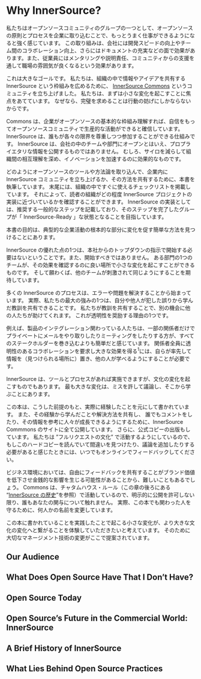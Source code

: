 <!-- 
# Why InnerSource?
-->
# Why InnerSource?

<!-- 
A group of us in the open source community feel strongly that we can make work better by introducing and adopting open source principles and processes to larger enterprises.
This includes attributes that benefit the company (faster development, better cross-team collaboration, more documentation) and an ethos that benefits the workers (mentoring processes, accountability, and a supportive community).
-->
私たちはオープンソースコミュニティのグループの一つとして、オープンソースの原則とプロセスを企業に取り込むことで、もっとうまく仕事ができるようになると強く感じています。
この取り組みは、会社には開発スピードの向上やチーム間のコラボレーション向上、さらにはドキュメントの充実などの面で効果があります。また、従業員にはメンタリングや説明責任、コミュニティからの支援を通して職場の雰囲気が良くなるという効果があります。

<!-- 
It’s a big goal.
We started an organization called [InnerSource Commons](http://paypal.github.io/InnerSourceCommons/) to share information and ideas among organizations working with InnerSource.
We talk often about perfection being the enemy of action.
That’s one reason we focus on the smallest possible steps to effect change.
-->
これは大きなゴールです。
私たちは、組織の中で情報やアイデアを共有する InnerSource という枠組みを広めるために、 [InnerSource Commons](http://paypal.github.io/InnerSourceCommons/) というコミュニティを立ち上げました。
私たちは、まずは小さな変化を起こすことに焦点をあてています。
なぜなら、完璧を求めることは行動の妨げにしかならないからです。

<!--
At the Commons, we also believe that when companies fundamentally understand many of the methods of open source, they can be confident and productive actors in the open source community.
InnerSource is a way to bring them in while respecting their limits.
InnerSource opens teams and departments within a company, but does not release proprietary information.
It has been shown to be effective at reducing silos, increasing cross-stack understanding, and even stimulating innovation.
-->
Commons は、企業がオープンソースの基本的な枠組み理解すれば、自信をもってオープンソースコミュニティで生産的な活動ができると確信しています。
InnerSource は、誰もが各々の限界を尊重しつつ参加することができる仕組みです。
InnerSource は、会社の中のチームや部門にオープンとはいえ、プロプライエタリな情報を公開するものではありません。
むしろ、サイロを減らして組織間の相互理解を深め、イノベーションを加速するのに効果的なものです。

<!--
In good open source tradition, we are writing this book to share some of what we in the InnerSource community are doing to bring open source tools and methodologies to the enterprise environment.
At the end, we present a checklist that quickly lays out the tasks that different parts of an organization have.
It also lets you see how far your organization has come in implementing an InnerSource project.
Our implementation of InnerSource adds common-sense steps as a recommended path, with a goal of “InnerSource-Ready” certification for groups completing the steps.
-->
どのようにオープンソースのツールや方法論を取り込んで、企業内に InnerSource コミュニティを立ち上げるか、その方法を共有するために、本書を執筆しています。
末尾には、組織の中ですぐに使えるチェックリストを掲載しています。
それによって、読者の組織がどの程度 InnerSource プロジェクトの実装に近づいているかを確認することができます。
InnerSource の実装としては、推奨する一般的なステップを記載しており、そのステップを完了したグループが「 InnerSource-Ready 」な状態となることを目指しています。

<!--
The main point of this book is to find simple ways to encourage fundamental changes to typical corporate behavior.
-->
本書の目的は、典型的な企業活動の根本的な部分に変化を促す簡単な方法を見つけることにあります。

<!--
One of the great things about InnerSource is that it doesn’t need to begin—in fact, probably _should not_ begin—as a top-down mandate from headquarters.
Just one team in one department can make a few small changes in the right places to see results.
And, hopefully, other teams will be inspired enough to follow.
-->
InnerSource の優れた点の1つは、本社からのトップダウンの指示で開始する必要はないということです。また、開始すべきではありません。
ある部門の1つのチームが、その効果を確認するのに良い場所で小さな変化を起こすことができるものです。
そして願わくば、他のチームが刺激されて同じようにすることを期待しています。

<!--
Many InnerSource processes were born out of errors or problems.
In fact, one of our biggest strengths is our ability to learn from errors—those we make, and those that others make and then share.
Others will help us learn if we let them.
That’s one reason we encourage transparency.
-->
多くの InnerSource のプロセスは、エラーや問題を解決することから始まっています。
実際、私たちの最大の強みの1つは、自分や他人が犯した誤りから学んだ教訓を共有できることです。
私たちが教訓を共有することで、別の機会に他の人たちが助けてくれます。
これが透明性を奨励する理由の1つです。

<!-- For example, people working on product integration often find it easier to send a series of private email exchanges or hold meetings among a fraction of the people planning the integration than to bring all stakeholders into the process.
Requiring all of those involved to collaborate transparently has enormous payoffs,<sup><span id="annotation-1">1</span></sup> especially if you do it in a way that can be archived (in a discoverable location) so that other people can learn from it.
-->
例えば、製品のインテグレーション関わっている人たちは、一部の関係者だけでプライベートにメールをやり取りしたりミーティングをしたりする方が、すべてのステークホルダーを巻き込むよりも簡単だと感じています。
関係者全員に透明性のあるコラボレーションを要求し大きな効果を得る<sup><span id="annotation-1">1</span></sup>には、自らが率先して情報を（見つけられる場所に）置き、他の人が学べるようにすることが必要です。

<!--
InnerSource is enabled by tools and processes, but it is also a change to the culture.
The biggest change is allowing mistakes, talking about them, and learning from them.
-->
InnerSource は、ツールとプロセスがあれば実施できますが、文化の変化を起こすものでもあります。
最も大きな変化は、ミスを許して議論し、そこから学ぶことにあります。

<!--
This book is a true exercise within this premise.
We are putting it out in the open, rough edges and all, explaining lessons we’ve learned along the way, and sharing the solutions we have found.
It will be posted on the [InnerSource Commons site](http://www.innersourcecommons.org/checklist), where people can comment on it and help it grow.
We will print an official copy, of course.
But because we strive to live in the “Pull Request Culture” we are creating, if you’re reading the hardcopy and see anything wrong or feel the need to add more to the conversation, please contribute your feedback online.
-->
この本は、こうした前提のもと、実際に経験したことを元にして書かれています。
また、その経験から学んだことや解決方法を共有し、
誰でもコメントをしたり、その情報を参考に人々が成長できるようにするために、InnerSource Commmons のサイトに全て公開しています。
さらに、公式コピーの出版もしています。
私たちは ”フルリクエストの文化” で活動するようにしているので、もしこのハードコピーを読んでいて間違いを見つけたり、議論を追加したりする必要があると感じたときには、いつでもオンラインでフィードバックしてください。

<!--
We understand that it can be difficult in a business environment to share feedback freely when _faux pas_ in brand management have financial repercussions.
At the Commons, we work under _Chatham House Rules_ (see the section “[A Brief History of InnerSource](#a-brief-history-of-innersource)” later in this chapter) so that people can feel confident that nobody is reporting on their involvement until they are ready to go public.
Likewise, with this book we have changed some names to protect the innocent, so to speak.
-->
ビジネス環境においては、自由にフィードバックを共有することがブランド価値を低下させ金銭的な影響を生じる可能性があることから、難しいこともあるでしょう。
Commons は、チャタムハウス・ルール（この章の後ろにある “[InnerSource の歴史](#a-brief-history-of-innersource)”を参照）で活動しているので、明示的に公開を許可しない限り、誰もあなたの関与について触れません。
実際、この本でも関わった人を守るために、何人かの名前を変更しています。

<!--
We hope that as we go on this journey, you will see how taking advantage of small changes can begin to make larger cultural change a reality.
And, yes, some serious change management techniques are proposed here.
-->
この本に書かれていることを実践したことで起こる小さな変化が、より大きな文化の変化へと繋がることを体験していただきたいと考えています。
そのために大切なマネージメント技術の変更がここで提案されています。

## Our Audience

<!--
We strive to include something for everyone in this book.
Developers can learn what it’s like to be either a contributor or a _Trusted Committer_ (more on this role a bit later) who vets the contributions.
Product owners and product specialists can make large gains through reuse, collaboration, and integrations.
Planners will better understand how to manage the changes that InnerSource brings and will learn how helping teams negotiate the complexities of integration and collaboration can reduce tribal knowledge and technical debt.
And, finally, upper management will find new ways to improve employee satisfaction and to integrate new business units and acquisitions.
-->

## What Does Open Source Have That I Don’t Have?

<!-- Briefly, open source has flexibility, synergy across groups because of transparency, a culture that fosters collaboration, and a combination of standardization and easy-to-find documentation that greatly improves the learning curve.
Open source has developers that participate due to intrinsic motivations, an ethos of honoring mentors, and a view of contributions as a gift, not a burden.
Transparency and widespread contributions lead to software that better meets the needs of the users.
-->

## Open Source Today

<!--
Open source software has “won.” Every _Fortune 500_ company uses or works on some kind of open source project.
Sonatype, a major player in the open source community, conducted a survey in 2014 of large enterprises and found that “more than 90 percent of a typical application is now open source components.”<sup><span id="annotation-2">2</span></sup>
One major advantage of open source software is that it has consistently shown a lower defect density than the industry average.<sup>[3](#annotation-3)</sup>
-->

## Open Source’s Future in the Commercial World: InnerSource

<!--
But how do the strengths of open source help _within_ a company? Realistically, most companies cannot be strictly open source, because regulatory and commercial requirements forbid them from sharing their source code.
This is where InnerSource comes in.
InnerSource is a method of applying lessons learned in the open source software movement to companies that are developing software internally.
-->

<!--
InnerSource can help corporations become better actors in the open source community, while bringing the advantages of open source to the corporate world.
Our most important goals are the following:
-->

<!--
* To help the enterprise learn how to improve collaboration
* To help the enterprise create cleaner code
* To reduce bottlenecks
* To facilitate integrations between teams
-->

<!--
In most enterprises, it is difficult to make significant changes quickly.
Even when it’s possible, rapid cultural or process change can be more disruptive than helpful.
This goes double for when the changes are mandated from the top without buy-in from the people in the trenches.
InnerSource works by starting with the smallest steps possible to effect change, and by making meaningful compromises to adapt to circumstances.
This minimizes disruption and gives people a chance to see how effective it is before making larger steps.
In fact, just a single team in one department can effectively adopt InnerSource.
-->

## A Brief History of InnerSource

<!-- Deciding to apply open source methodologies on an enterprise level is neither new nor unique.
Many people have worked on similar projects for almost as long as open source has existed.
It is a natural decision because so many people enjoy working on open source projects and want to bring that ethos into their work environment.
Many names have been used to describe this process of translating open source to the enterprise, from “internal open source,” “enterprise open source,” and “visual source” to “corporate open source,” but few have succeeded for long.
The term we are using was coined by Tim O’Reilly more than 15 years ago.
Originally, it was “Inner Source,” but we removed the space between the words so that the term is findable in a search.
-->

<!-- 
InnerSource as a movement or method began with a conversation among a group of us in the open source community who were independently working to bring the open source ethos to the commercial world.
We created a consortium in true open source fashion[4](/chapter-1#fn05) to create and maintain InnerSource definitions and standards.
This way, open source leaders are able to maintain the ethos and culture of the true meaning of InnerSource, even in the sometimes-difficult enterprise environment.
One key element of this process has been our fervent adoption of _Chatham House Rule_:
-->

<!-- 
> When a meeting, or part thereof, is held under the [Chatham House Rule](https://www.chathamhouse.org/about/chatham-house-rule), participants are free to use the information received, but neither the identity nor the affiliation of the speaker(s), nor that of any other participant, may be revealed.
-->

<!--
The simplicity of the Chatham House Rule embodies what we are working toward with InnerSource.
Creating simple rules that are easy to follow gives us maximum leverage to effect change.
Transparency in a commercial environment has been a huge hurdle.
This rule addresses commercial enterprises’ fear of collaboration with potential competitors and allows us to be more open with one another about what we are trying to do.
It allows us to admit our failures and to share information and complaints with our peers so that we can work together as a group to quickly solve our problems.
-->

<!--
The Chatham House Rules are a compromise that open source did not need to make to survive, but that has been crucial to InnerSource’s creation and growth.
It is pleasingly symbolic that we are using this tool of transparency and openness—along with a crucial dose of privacy—to create our new definition of InnerSource.
It perfectly illustrates the dichotomy we are balancing.
-->

## What Lies Behind Open Source Practices

<!--
A long tradition of jokes and humorous stories show children or unsophisticated people acting out things that they’ve seen other people do—for instance, building a nonfunctional plane from bamboo in a [cargo cult](https://en.wikipedia.org/wiki/Cargo_cult)—without knowing why.
The humor springs from the absurdity of actions taken out of the original context where they made sense.
Unfortunately, too many practices adopted by businesses from open source projects fail for the same lack of understanding.
What makes it even more difficult to adopt open source practices intelligently is that many open source practitioners talk about them enthusiastically without understanding why they worked in the open source setting.
-->

<!-- 
Most business documents stress _how_ to do things, but not  _why_ .
Business environments often move too quickly to solidify processes.
This report lays out the  _why_ s so that you set up the right environment in which your new practices are likely to succeed.
We put the checklist for starting InnerSource at the end of the report because we first want to give context and human stories, showing you why we came up with the processes we did.
Bringing InnerSource to enterprises is a complex undertaking, and what we did might not work for everyone else.
We prefer to explain why we decided we need a new rule and  _why_  a process works for us so that you can create your process—your own _how_—to fit your needs.
-->

<!--
Of course, you can skip to the checklist in this book or at this [book’s website](http://paypal.github.io/InnerSourceCommons/) if you’re eager to move on.
But we’ve made it easy to skim the  _why_ s: Each chapter begins with a TL;DR (Too Long; Didn’t Read) that sums up a problem we found, the smallest possible step to move toward a solution, and why that solution works.
-->

<!--
<sup><span id="annotation-1">1</span></sup> More on this in [Chapter 6](/chapter-6#working_within_the_enterprise_understand).
<sup><span id="annotation-2">2</span></sup> Wayne Jackson, [“The 2014 Survey: Marked by an Industry Shock Wave”](http://bit.ly/2o3vRR6), The Nexus, June 20, 2014.
<sup><span id="annotation-3">3</span></sup> In Coverity’s annual static code analysis reports, most recently, the [“Coverity Scan Report”](http://bit.ly/2o3g7O6).
<sup><span id="annotation-4">4</span></sup> Specifically, Apache Software Foundation style.
-->
